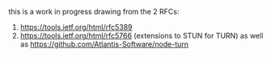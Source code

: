 this is a work in progress
drawing from the 2 RFCs:
1. https://tools.ietf.org/html/rfc5389
2. https://tools.ietf.org/html/rfc5766 (extensions to STUN for TURN)
as well as https://github.com/Atlantis-Software/node-turn

